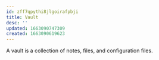 ```yaml
---
id: zff7qpythi8jlgoirafpbji
title: Vault
desc: ''
updated: 1663090747309
created: 1663090619623
---
```


A vault is a collection of notes, files, and configuration files. 